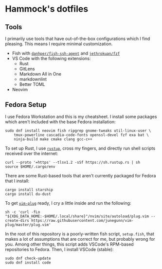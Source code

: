 # Hammock's dotfiles

## Tools

I primarily use tools that have out-of-the-box configurations which I find pleasing. This means I require minimal customization.

* Fish with [`danhper/fish-ssh-agent`](https://github.com/danhper/fish-ssh-agent) and [`jethrokuan/fzf`](https://github.com/jethrokuan/fzf)
* VS Code with the following extensions:
  * Rust
  * GitLens
  * Markdown All in One
  * markdownlint
  * Better TOML
* Neovim

## Fedora Setup

I use Fedora Workstation and this is my cheatsheet. I install some packages which aren't included with the base Fedora installation:

```shell
sudo dnf install neovim fish ripgrep gnome-tweaks util-linux-user \
    tmux-powerline cascadia-code-fonts openssl-devel fzf exa bat \
    ninja-build make cmake clang gcc-c++
```

To set up Rust, I use [`rustup`](https://rustup.rs/), cross my fingers, and directly run shell scripts received over the internet:

```shell
curl --proto '=https' --tlsv1.2 -sSf https://sh.rustup.rs | sh
source $HOME/.cargo/env
```

There are some Rust-based tools that aren't currently packaged for Fedora that I install:

```shell
cargo install starship
cargo install du-dust
```

To get [`vim-plug`](https://github.com/junegunn/vim-plug) ready, I cry a little inside and run the following:

```shell
sh -c 'curl -fLo "${XDG_DATA_HOME:-$HOME/.local/share}"/nvim/site/autoload/plug.vim --create-dirs https://raw.githubusercontent.com/junegunn/vim-plug/master/plug.vim'
```

In the root of this repository is a poorly-written fish script, `setup.fish`, that makes a lot of assumptions that are correct for me, but probably wrong for you. Among other things, this script adds VSCode's RPM-based repositories to Fedora. Then, I install VSCode (stable):

```shell
sudo dnf check-update
sudo dnf install code
```
